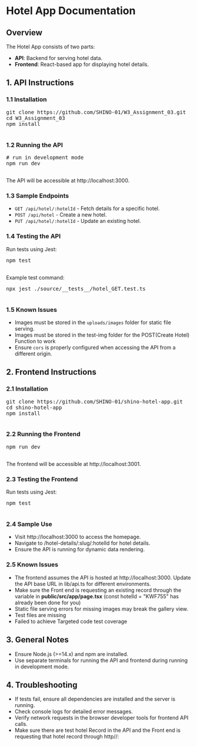 
<body>
    <h1>Hotel App Documentation</h1>
    <div class="section">
        <h2>Overview</h2>
        <p>The Hotel App consists of two parts:</p>
        <ul>
            <li><strong>API</strong>: Backend for serving hotel data.</li>
            <li><strong>Frontend</strong>: React-based app for displaying hotel details.</li>
        </ul>
    </div>
    <div class="section">
        <h2>1. API Instructions</h2>
        <h3>1.1 Installation</h3>
        <pre>
git clone https://github.com/SHINO-01/W3_Assignment_03.git<API_REPO_URL>
cd W3_Assignment_03<API_FOLDER>
npm install
        </pre>
        <h3>1.2 Running the API</h3>
        <pre>
# run in development mode
npm run dev
        </pre>
        <p>The API will be accessible at <span class="code">http://localhost:3000</span>.</p>
        <h3>1.3 Sample Endpoints</h3>
        <ul>
            <li><code>GET /api/hotel/:hotelId</code> - Fetch details for a specific hotel.</li>
            <li><code>POST /api/hotel</code> - Create a new hotel.</li>
            <li><code>PUT /api/hotel/:hotelId</code> - Update an existing hotel.</li>
        </ul>
        <h3>1.4 Testing the API</h3>
        <p>Run tests using Jest:</p>
        <pre>
npm test
        </pre>
        <p>Example test command:</p>
        <pre>
npx jest ./source/__tests__/hotel_GET.test.ts
        </pre>
        <h3>1.5 Known Issues</h3>
        <ul>
            <li>Images must be stored in the <code>uploads/images</code> folder for static file serving.</li>
            <li>Images must be stored in the test-img folder for the POST(Create Hotel) Function to work</li>
            <li>Ensure <code>cors</code> is properly configured when accessing the API from a different origin.</li>
        </ul>
    </div>
    <div class="section">
        <h2>2. Frontend Instructions</h2>
        <h3>2.1 Installation</h3>
        <pre>
git clone https://github.com/SHINO-01/shino-hotel-app.git<FRONTEND_REPO_URL>
cd shino-hotel-app<FRONTEND_FOLDER>
npm install
        </pre>
        <h3>2.2 Running the Frontend</h3>
        <pre>
npm run dev
        </pre>
        <p>The frontend will be accessible at <span class="code">http://localhost:3001</span>.</p>
        <h3>2.3 Testing the Frontend</h3>
        <p>Run tests using Jest:</p>
        <pre>
npm test
        </pre>
        <h3>2.4 Sample Use</h3>
        <ul>
            <li>Visit <span class="code">http://localhost:3000</span> to access the homepage.</li>
            <li>Navigate to <span class="code">/hotel-details/:slug/:hotelId</span> for hotel details.</li>
            <li>Ensure the API is running for dynamic data rendering.</li>
        </ul>
        <h3>2.5 Known Issues</h3>
        <ul>
            <li>The frontend assumes the API is hosted at <span class="code">http://localhost:3000</span>. Update the API base URL in <span class="code">lib/api.ts</span> for different environments.</li>
            <li>Make sure the Front end is requesting an existing record through the variable in <b>public/src/app/page.tsx</b> (const hotelId = "KWF755" has already been done for you)</li>
            <li>Static file serving errors for missing images may break the gallery view.</li>
            <li>Test files are missing</li>
            <li>Failed to achieve Targeted code test coverage</li>
        </ul>
    </div>
    <div class="section">
        <h2>3. General Notes</h2>
        <ul>
            <li>Ensure Node.js (>=14.x) and npm are installed.</li>
            <li>Use separate terminals for running the API and frontend during running in development mode.</li>
        </ul>
    </div>
    <div class="section">
        <h2>4. Troubleshooting</h2>
        <ul>
            <li>If tests fail, ensure all dependencies are installed and the server is running.</li>
            <li>Check console logs for detailed error messages.</li>
            <li>Verify network requests in the browser developer tools for frontend API calls.</li>
            <li>Make sure there are test hotel Record in the API and the Front end is requesting that hotel record through http//:</li>
        </ul>
    </div>
</body>
